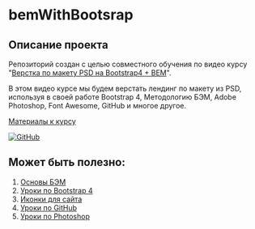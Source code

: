 # bemWithBootsrap

## Описание проекта
Репозиторий создан с целью совместного обучения по видео курсу "[Верстка по макету PSD на Bootstrap4 + BEM](https://www.youtube.com/playlist?list=PLuY6eeDuleIMbdiCzaZuPjxXE24eAG5qo)".

В этом видео курсе мы будем верстать лендинг по макету из PSD, используя в своей работе Bootstrap 4, Методологию БЭМ, Adobe Photoshop, Font Awesome, GitHub и многое другое.

[Материалы к курсу](https://yadi.sk/d/CtRanCZ06pEQBw)  

[![GitHub](https://img.shields.io/badge/-Мой_GitHub-333?style=for-the-badge&logo=GitHub&logoColor=fff)](https://github.com/morphIsmail)

## Может быть полезно:
1. [Основы БЭМ](https://www.youtube.com/watch?v=4DU--UjmYhk)  
2. [Уроки по Bootstrap 4](https://www.youtube.com/playlist?list=PLuY6eeDuleIP8cwKmwmT2pAGFMnhI5qNO)  
3. [Иконки для сайта](https://www.youtube.com/watch?v=E-DNlHs4BEo)  
4. [Уроки по GitHub](https://www.youtube.com/playlist?list=PLuY6eeDuleIOMB2R_Kky05ZfiAx2_pbAH)  
5. [Уроки по Photoshop](https://www.youtube.com/playlist?list=PLuY6eeDuleINP2w4V37k8f5Jxp5j8ndfU)  